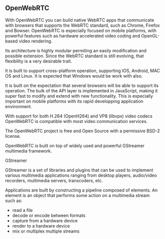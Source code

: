 ## OpenWebRTC


With OpenWebRTC you can build native WebRTC apps that communicate with browsers that supports the WebRTC standard, such as Chrome, Firefox and Bowser. OpenWebRTC is especially focused on mobile platforms, with powerful features such as hardware accelerated video coding and OpenGL-based video rendering. 

Its architecture is highly modular permiting an easily modification and possible extension. Since the WebRTC standard is still evolving, that flexibility is a very desirable trait.

It is built to support cross-platform operation, supporting IOS, Android, MAC OS and Linux. It is expected that Windows would be work with also.

It is built on the expectation that several browsers will be able to support its operation. The bulk of the API layer is implemented in JavaScript, making it super fast to modify and extend with new functionality. This is expecially important on mobile platforms with its rapid developping application environment.

With support for both H.264 (OpenH264) and VP8 (libvpx) video codecs OpenWebRTC is compatible with most video communication services. 

The OpenWebRTC project is free and Open Source with a permissive BSD-2 license. 

OpenWebRTC is built on top of widely used and powerful GStreamer multimedia framework.

GStreamer

GStreamer is a set of libraries and plugins that can be used to implement various multimedia applications ranging from desktop players, audio/video recorders, 
multimedia servers, transcoders, etc. 

Applications are built by constructing a pipeline composed of elements. An element is an object that performs some action on a multimedia stream such as:

- read a file
- decode or encode between formats
- capture from a hardware device
- render to a hardware device
- mix or multiplex multiple streams

